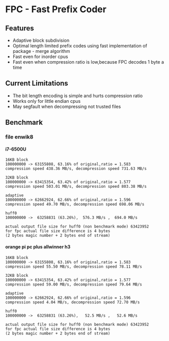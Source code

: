 # FPC - Fast Prefix Coder

## Features
 * Adaptive block subdivision
 * Optimal length limited prefix codes 
 using fast implementation of package - merge algorithm
 * Fast even for inorder cpus
 * Fast even when compression ratio is low,because FPC decodes 1 byte a time
## Current Limitations
 * The bit length encoding is simple and hurts compression ratio
 * Works only for little endian cpus
 * May segfault when decompressing not trusted files
## Benchmark
### file enwik8
#### i7-6500U
```
16KB block
100000000 -> 63155808, 63.16% of original,ratio = 1.583
compression speed 438.36 MB/s, decompression speed 731.63 MB/s

32KB block
100000000 -> 63415354, 63.42% of original,ratio = 1.577
compression speed 503.01 MB/s, decompression speed 803.38 MB/s
  
adaptive
100000000 -> 62662924, 62.66% of original,ratio = 1.596
compression speed 49.70 MB/s, decompression speed 698.06 MB/s
  
huff0
100000000 ->  63258831 (63.26%),  576.3 MB/s ,  694.0 MB/s 

actual output file size for huff0 (non benchmark mode) 63423952
for fpc actual file size difference is 4 bytes
(2 bytes magic number + 2 bytes end of stream)
```
#### orange pi pc plus allwinner h3
```
16KB block
100000000 -> 63155808, 63.16% of original,ratio = 1.583
compression speed 55.50 MB/s, decompression speed 78.11 MB/s

32KB block
100000000 -> 63415354, 63.42% of original,ratio = 1.577
compression speed 59.00 MB/s, decompression speed 79.64 MB/s

adaptive
100000000 -> 62662924, 62.66% of original,ratio = 1.596
compression speed 4.04 MB/s, decompression speed 72.70 MB/s

huff0
100000000 ->  63258831 (63.26%),   52.5 MB/s ,   52.6 MB/s

actual output file size for huff0 (non benchmark mode) 63423952
for fpc actual file size difference is 4 bytes
(2 bytes magic number + 2 bytes end of stream)
```
